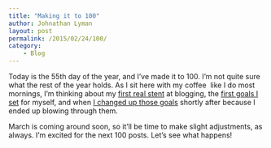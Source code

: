 ```yaml
---
title: "Making it to 100"
author: Johnathan Lyman
layout: post
permalink: /2015/02/24/100/
category:
    - Blog
---
```


Today is the 55th day of the year, and I’ve made it to 100. I’m not quite sure what the rest of the year holds. As I sit here with my coffee &nbsp;like I do most mornings, I’m thinking about my [first real stent](http://johnathanlyman.com/c/10daysbetterblog) at blogging, the [first goals I set](http://johnathanlyman.com/p/smart) for myself, and when [I changed up those goals](http://johnathanlyman.com/p/for-february) shortly after because I ended up blowing through them.

March is coming around soon, so it’ll be time to make slight adjustments, as always. I’m excited for the next 100 posts. Let’s see what happens!

